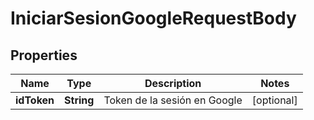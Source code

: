 

# IniciarSesionGoogleRequestBody


## Properties

Name | Type | Description | Notes
------------ | ------------- | ------------- | -------------
**idToken** | **String** | Token de la sesión en Google |  [optional]



